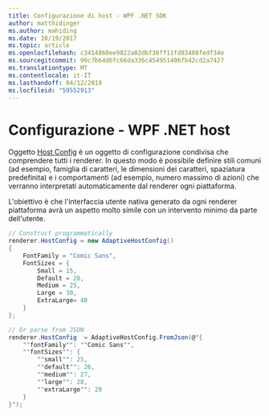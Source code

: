 ```yaml
---
title: Configurazione di host - WPF .NET SDK
author: matthidinger
ms.author: mahiding
ms.date: 10/19/2017
ms.topic: article
ms.openlocfilehash: c3414860ee9822a02dbf36ff11fd83488fedf34e
ms.sourcegitcommit: 99c7b64d6fc66da336c454951406fb42cd2a7427
ms.translationtype: MT
ms.contentlocale: it-IT
ms.lasthandoff: 04/12/2019
ms.locfileid: "59552913"
---
```

# <a name="host-config---net-wpf"></a>Configurazione - WPF .NET host

Oggetto [Host Config](../../../rendering-cards/host-config.md) è un oggetto di configurazione condivisa che comprendere tutti i renderer. In questo modo è possibile definire stili comuni (ad esempio, famiglia di caratteri, le dimensioni dei caratteri, spaziatura predefinita) e i comportamenti (ad esempio, numero massimo di azioni) che verranno interpretati automaticamente dal renderer ogni piattaforma. 

L'obiettivo è che l'interfaccia utente nativa generato da ogni renderer piattaforma avrà un aspetto molto simile con un intervento minimo da parte dell'utente.

```csharp
// Construct programmatically
renderer.HostConfig = new AdaptiveHostConfig() 
{
    FontFamily = "Comic Sans",
    FontSizes = {
        Small = 15,
        Default = 20,
        Medium = 25,
        Large = 30,
        ExtraLarge= 40
    }
};

// Or parse from JSON
renderer.HostConfig  = AdaptiveHostConfig.FromJson(@"{
    ""fontFamily"": ""Comic Sans"",
    ""fontSizes"": {
        ""small"": 25,
        ""default"": 26,
        ""medium"": 27,
        ""large"": 28,
        ""extraLarge"": 29
    }
}");
```